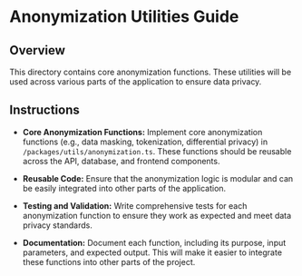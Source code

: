 # Anonymization Utilities Guide

## Overview
This directory contains core anonymization functions. These utilities will be used across various parts of the application to ensure data privacy.

## Instructions
- **Core Anonymization Functions:** Implement core anonymization functions (e.g., data masking, tokenization, differential privacy) in `/packages/utils/anonymization.ts`. These functions should be reusable across the API, database, and frontend components.

- **Reusable Code:** Ensure that the anonymization logic is modular and can be easily integrated into other parts of the application.

- **Testing and Validation:** Write comprehensive tests for each anonymization function to ensure they work as expected and meet data privacy standards.

- **Documentation:** Document each function, including its purpose, input parameters, and expected output. This will make it easier to integrate these functions into other parts of the project.